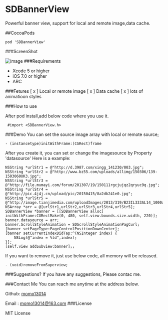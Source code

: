 # SDBannerView
Powerful banner view, support for local and remote image,data cache.

##CocoaPods
```
pod 'SDBannerView'
```

###ScreenShot

![image](https://github.com/momo13014/SDBannerView/blob/master/screenshot/SDBannerViewsShot.gif)
###Requirements

* Xcode 5 or higher
* iOS 7.0 or higher
* ARC

###Fetures
[ x ] Local or remote image
[ x ] Data cache
[ x ] lots of animatioon styles

###How to use

After pod install,add below code where you use it.
```
 #import <SDBannerView.h>
```

###Demo
You can set the source image array with local or remote source;

```
- (instancetype)initWithFrame:(CGRect)frame
```
After you create it, you can set or change the imagesource by Property 'datasource'
Here is a example:
```
NSString *urlStr1 = @"http://d.3987.com/xingg_141230/003.jpg";
NSString *urlStr2 = @"http://www.bz55.com/uploads/allimg/150306/139-1503060UK3.jpg";
NSString *urlStr3 = @"http://file.mumayi.com/forum/201307/19/150111rgcjujqz2qryuc9q.jpg";
NSString *urlStr4 = @"http://pic.4j4j.cn/upload/pic/20150415/8a2db241e0.jpg";
NSString *urlStr5 = @"http://image.tianjimedia.com/uploadImages/2013/319/B23IL333AL14_1000x500.jpg";
NSArray *arr = @[urlStr1,urlStr2,urlStr3,urlStr4,urlStr5];
SDBannerView *banner = [[SDBannerView alloc] initWithFrame:CGRectMake(0, 480, self.view.bounds.size.width, 220)];
banner.datasource = arr;
banner.ScrollStyleAnimation = SDScrollStyleAnimationPagCurl;
[banner setPageType:PageControlPositionDownCenter];
[banner setCurrentIndexDidTap:^(NSInteger index) {
    NSLog(@"index = %ld",index);
}];
[self.view addSubview:banner];;
```
If you want to remove it, just use below code, all memory will be released.

```
- (void)removeFromSuperview;
```
###Suggestions?
If you have any suggestions, Please contac me.

###Contact Me
You can reach me anytime at the address below.

Github: [momo13014](https://github.com/momo13014)

Email : momo13014@163.com
###License

MIT License
